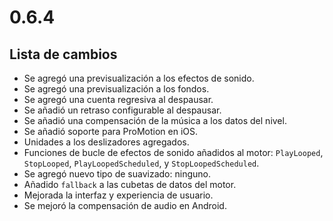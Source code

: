 # 0.6.4

## Lista de cambios

- Se agregó una previsualización a los efectos de sonido.
- Se agregó una previsualización a los fondos.
- Se agregó una cuenta regresiva al despausar.
- Se añadió un retraso configurable al despausar.
- Se añadió una compensación de la música a los datos del nivel.
- Se añadió soporte para ProMotion en iOS.
- Unidades a los deslizadores agregados.
- Funciones de bucle de efectos de sonido añadidos al motor: `PlayLooped`, `StopLooped`, `PlayLoopedScheduled`, y `StopLoopedScheduled`.
- Se agregó nuevo tipo de suavizado: ninguno.
- Añadido `fallback` a las cubetas de datos del motor.
- Mejorada la interfaz y experiencia de usuario.
- Se mejoró la compensación de audio en Android.
